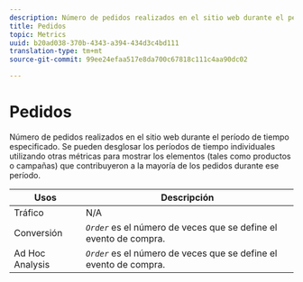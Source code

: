 ```yaml
---
description: Número de pedidos realizados en el sitio web durante el período de tiempo especificado. Se pueden desglosar los períodos de tiempo individuales utilizando otras métricas para mostrar los elementos (tales como productos o campañas) que contribuyeron a la mayoría de los pedidos durante ese período.
title: Pedidos
topic: Metrics
uuid: b20ad038-370b-4343-a394-434d3c4bd111
translation-type: tm+mt
source-git-commit: 99ee24efaa517e8da700c67818c111c4aa90dc02

---
```



# Pedidos

Número de pedidos realizados en el sitio web durante el período de tiempo especificado. Se pueden desglosar los períodos de tiempo individuales utilizando otras métricas para mostrar los elementos (tales como productos o campañas) que contribuyeron a la mayoría de los pedidos durante ese período.

| Usos | Descripción |
|---|---|
| Tráfico | N/A |
| Conversión | *`Order`* es el número de veces que se define el evento de compra. |
| Ad Hoc Analysis | *`Order`* es el número de veces que se define el evento de compra. |

